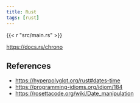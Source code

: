 ```yaml
---
title: Rust
tags: [rust]
---
```


{{< r "src/main.rs" >}}

<https://docs.rs/chrono>

## References

- <https://hyperpolyglot.org/rust#dates-time>
- <https://programming-idioms.org/idiom/184>
- <https://rosettacode.org/wiki/Date_manipulation>
